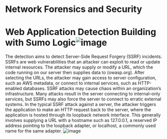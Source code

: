 # Network Forensics and Security

# Web Application Detection Building with Sumo Logic![image](https://github.com/user-attachments/assets/e5ea5abf-a7da-460b-be52-6029d6c53a6a)

The detection aims to detect Server-Side Request Forgery (SSRF) incidents. SSRFs are web vulnerabilities that an attacker can exploit to read or update internal resources. The attacker may supply or modify a URL, which the code running on our server then supplies data to (owasp.org). After selecting the URLs, the attacker may gain access to server configuration, such as AWS metadata, or connect to internal services, such as HTTP-enabled databases. 
SSRF attacks may cause chaos within an organization’s infrastructure. Many attacks result in the server connecting to internal-only services, but SSRFs may also force the server to connect to erratic external systems. 
In the typical SSRF attack against a server, the attacker triggers the application to make an HTTP request back to the server, where the application is hosted through its loopback network interface. This generally involves supplying a URL with a hostname such as 127.0.0.1, a reserved IP address pointing to the loopback adapter, or localhost, a commonly used name for the same adapter.
![image](https://github.com/user-attachments/assets/6955b675-d6d2-4e62-a62a-595b969b8ce0)
